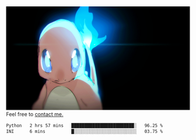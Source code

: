 [gif]: https://raw.githubusercontent.com/uysalserkan/uysalserkan/master/charmander-2.gif

![gif]
Feel free to [contact me.](mailto:uysalserkan08@gmail.com)
<!--
<div align="center">
<p>Profile Visitor Counter</p>
<img src="https://profile-counter.glitch.me/uysalserkan/count.svg" alt="hit counter" align="center">
</div>
-->
<!--START_SECTION:waka-->

```text
Python   2 hrs 57 mins   ████████████████████████░   96.25 %
INI      6 mins          █░░░░░░░░░░░░░░░░░░░░░░░░   03.75 %
```

<!--END_SECTION:waka-->

